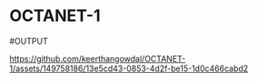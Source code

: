 # OCTANET-1

#OUTPUT


https://github.com/keerthangowdal/OCTANET-1/assets/149758186/13e5cd43-0853-4d2f-be15-1d0c466cabd2


